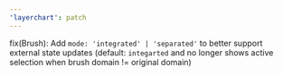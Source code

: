 ```yaml
---
'layerchart': patch
---
```


fix(Brush): Add `mode: 'integrated' | 'separated'` to better support external state updates (default: `integarted` and no longer shows active selection when brush domain != original domain)
